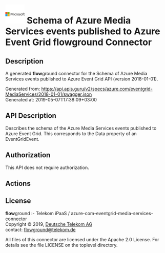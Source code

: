 # ![LOGO](logo.png) Schema of Azure Media Services events published to Azure Event Grid **flow**ground Connector

## Description

A generated **flow**ground connector for the Schema of Azure Media Services events published to Azure Event Grid API (version 2018-01-01).

Generated from: https://api.apis.guru/v2/specs/azure.com/eventgrid-MediaServices/2018-01-01/swagger.json<br/>
Generated at: 2019-05-07T17:38:09+03:00

## API Description

Describes the schema of the Azure Media Services events published to Azure Event Grid. This corresponds to the Data property of an EventGridEvent.

## Authorization

This API does not require authorization.

## Actions

## License

**flow**ground :- Telekom iPaaS / azure-com-eventgrid-media-services-connector<br/>
Copyright © 2019, [Deutsche Telekom AG](https://www.telekom.de)<br/>
contact: flowground@telekom.de

All files of this connector are licensed under the Apache 2.0 License. For details
see the file LICENSE on the toplevel directory.
